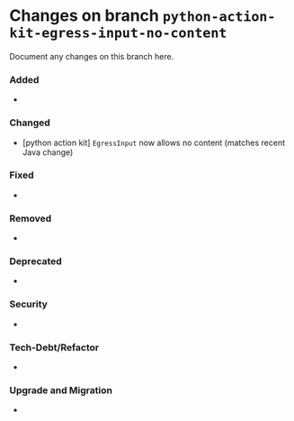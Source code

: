 # Changes on branch `python-action-kit-egress-input-no-content`
Document any changes on this branch here.
### Added
- 

### Changed
- [python action kit] `EgressInput` now allows no content (matches recent Java change)

### Fixed
- 

### Removed
- 

### Deprecated
- 

### Security
- 

### Tech-Debt/Refactor
- 

### Upgrade and Migration
- 

